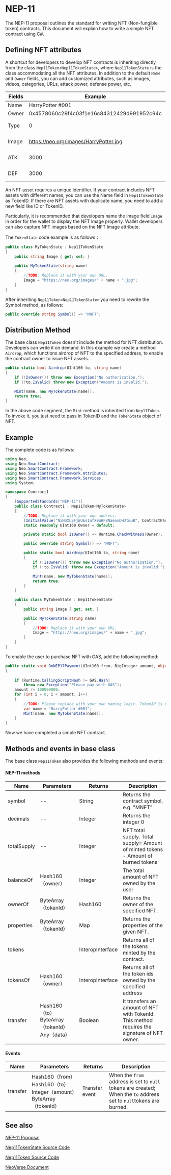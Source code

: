 # NEP-11 

The NEP-11 proposal outlines the standard for writing NFT (Non-fungible token) contracts. This document will explain how to write a simple NFT contract using C#.

## Defining NFT attributes

A shortcut for developers to develop NFT contracts is inheriting directly from the class  `Nep11Token<Nep11TokenState>`, where `Nep11TokenState` is the class accommodating all the NFT attributes. In addition to the default `Name` and `Owner` fields, you can add customized attributes, such as images, videos, categories, URLs, attack power, defense power, etc.

| Fields | Example                                    | Description                 |
| ------ | ------------------------------------------ | --------------------------- |
| Name   | HarryPotter #001                           | NFT name                    |
| Owner  | 0x4578060c29f4c03f1e16c84312429d991952c94c | NFT owner                   |
| Type   | 0                                          | Type（customized）          |
| Image  | https://neo.org/images/HarryPotter.jpg     | Image（customized）         |
| ATK    | 3000                                       | Attack power（customized）  |
| DEF    | 3000                                       | Defense power（customized） |

An NFT asset requires a unique identifier. If your contract includes NFT assets with different names, you can use the Name field in `Nep11TokenState` as TokenID. If there are NFT assets with duplicate name, you need to add a new field like ID or TokenID.

Particularly, it is recommended that developers name the image field `Image` in order for the wallet to display the NFT image properly. Wallet developers can also capture NFT images based on the NFT Image attribute.  

The  `TokenState`  code example is as follows：

```c#
public class MyTokenState : Nep11TokenState
{
    public string Image { get; set; }
    
    public MyTokenState(string name)
    {
        //TODO: Replace it with your own URL.
        Image = "https://neo.org/images/" + name + ".jpg";
    }
}
```

After inheriting `Nep11Token<Nep11TokenState>` you need to rewrite the Symbol method, as follows:

```c#
public override string Symbol() => "MNFT";
```

## Distribution Method

The base class `Nep11Token` doesn't include the method for NFT distribution. Developers can write it on demand. In this example we create a method `Airdrop`, which functions airdrop of NFT to the specified address, to enable the contract owner to issue NFT assets.

```c#
public static bool Airdrop(UInt160 to, string name)
{
    if (!IsOwner()) throw new Exception("No authorization.");
    if (!to.IsValid) throw new Exception("Amount is invalid.");

    Mint(name, new MyTokenState(name));
    return true;
}
```

In the above code segment, the `Mint` method is inherited from `Nep11Token`. To invoke it, you just need to pass in TokenID and the `TokenState` object of NFT.

## Example

The complete code is as follows:

```c#
using Neo;
using Neo.SmartContract;
using Neo.SmartContract.Framework;
using Neo.SmartContract.Framework.Attributes;
using Neo.SmartContract.Framework.Services;
using System;

namespace Contract1
{
    [SupportedStandards("NEP-11")]
    public class Contract1 : Nep11Token<MyTokenState>
    {
        //TODO: Replace it with your own address.
        [InitialValue("NiNmXL8FjEUEs1nfX9uHFBNaenxDHJtmuB", ContractParameterType.Hash160)]
        static readonly UInt160 Owner = default;

        private static bool IsOwner() => Runtime.CheckWitness(Owner);

        public override string Symbol() => "MNFT";

        public static bool Airdrop(UInt160 to, string name)
        {
            if (!IsOwner()) throw new Exception("No authorization.");
            if (!to.IsValid) throw new Exception("Amount is invalid.");

            Mint(name, new MyTokenState(name));
            return true;
        }
    }

    public class MyTokenState : Nep11TokenState
    {
        public string Image { get; set; }

        public MyTokenState(string name)
        {
            //TODO: Replace it with your own URL.
            Image = "https://neo.org/images/" + name + ".jpg";
        }
    }
}

```

To enable the user to purchase NFT with GAS, add the following method:

```c#
public static void OnNEP17Payment(UInt160 from, BigInteger amount, object _)
{
    
    if (Runtime.CallingScriptHash != GAS.Hash)
        throw new Exception("Please pay with GAS");
    amount /= 100000000;
    for (int i = 0; i < amount; i++)
    {
        //TODO: Please replace with your own naming logic. TokenId is not allowed to be the same
        var name = "HarryPotter #001";
        Mint(name, new MyTokenState(name));
    }
}
```

Now we have completed a simple NFT contract.

## Methods and events in base class

The base class `Nep11Token` also provides the following methods and events:

#### NEP-11 methods

| Name        | Parameters                                     | Returns          | Description                                                  |
| ----------- | ---------------------------------------------- | ---------------- | ------------------------------------------------------------ |
| symbol      | --                                             | String           | Returns the contract symbol, e.g. "MNFT"                     |
| decimals    | --                                             | Integer          | Returns the integer 0                                        |
| totalSupply | --                                             | Integer          | NFT total supply. Total supply= Amount of minted tokens - Amount of burned tokens |
| balanceOf   | Hash160（owner）                               | Integer          | The total amount of NFT owned by the user                    |
| ownerOf     | ByteArray（tokenId）                           | Hash160          | Returns the owner of the specified NFT.                      |
| properties  | ByteArray（tokenId）                           | Map              | Returns the properties of the given NFT.                     |
| tokens      |                                                | InteropInterface | Returns all of the tokens minted by the contract.            |
| tokensOf    | Hash160（owner）                               | InteropInterface | Returns all of the token ids owned by the specified address  |
| transfer    | Hash160（to） ByteArray（tokenId） Any（data） | Boolean          | It transfers an amount of NFT with  TokenId. This method requires the signature of NFT owner. |

#### Events

| Name     | Parameters                                                   | Returns         | Description                                                  |
| -------- | ------------------------------------------------------------ | --------------- | ------------------------------------------------------------ |
| transfer | Hash160（from） Hash160（to） Integer（amount） ByteArray（tokenId） | Transfer  event | When the `from` address is set to `null` tokens are created; When the `to` address set to `null`tokens are burned. |

## See also

[NEP-11 Proposal](https://github.com/neo-project/proposals/blob/master/nep-11.mediawiki)

[Nep11TokenState Source Code](https://github.com/neo-project/neo-devpack-dotnet/blob/master/src/Neo.SmartContract.Framework/Nep11TokenState.cs)

[Nep11Token Source Code](https://github.com/neo-project/neo-devpack-dotnet/blob/master/src/Neo.SmartContract.Framework/Nep11Token.cs)

[NeoVerse Document](https://github.com/chenzhitong/neoverse-readme)

